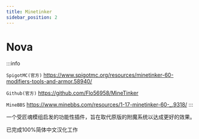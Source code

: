 ```yaml
---
title: Minetinker
sidebar_position: 2
---
```


# Nova

:::info

`SpigotMC(官方)` https://www.spigotmc.org/resources/minetinker-60-modifiers-tools-and-armor.58940/

`Github(官方)` https://github.com/Flo56958/MineTinker

`MineBBS` https://www.minebbs.com/resources/1-17-minetinker-60-_.9318/
:::

一个受匠魂模组启发的功能性插件，旨在取代原版的附魔系统以达成更好的效果。

已完成100%简体中文汉化工作